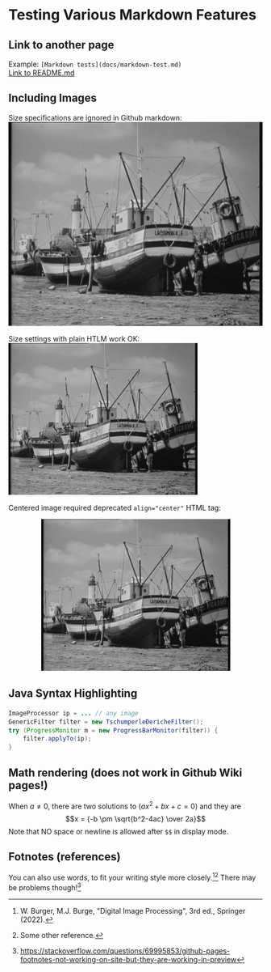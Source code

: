 # Testing Various Markdown Features

## Link to another page

Example: `[Markdown tests](docs/markdown-test.md)`<br>
[Link to README.md](../README.md)

## Including Images

Size specifications are ignored in Github markdown:<br>
![boats image](img/boats.png)

Size settings with plain HTLM work OK:<br>
<img src="img/boats.png" width="375">

Centered image required deprecated `align="center"` HTML tag:<br>
<p align="center" width="100%"><img src="img/boats.png" width="375"></p>

## Java Syntax Highlighting

```java
ImageProcessor ip = ... // any image
GenericFilter filter = new TschumperleDericheFilter();
try (ProgressMonitor m = new ProgressBarMonitor(filter)) {
    filter.applyTo(ip);
}
```

## Math rendering (does not work in Github Wiki pages!)

When $a \ne 0$, there are two solutions to $(ax^2 + bx + c = 0)$ and they are 
$$x = {-b \pm \sqrt{b^2-4ac} \over 2a}$$
Note that NO space or newline is allowed after `$$` in display mode.

## Fotnotes (references)

You can also use words, to fit your writing style more closely.[^BurgerBurge2022][^Foo]
There may be problems though![^problem]

[^BurgerBurge2022]: W. Burger, M.J. Burge, "Digital Image Processing", 3rd ed., Springer (2022).
[^Foo]: Some other reference.
[^problem]: https://stackoverflow.com/questions/69995853/github-pages-footnotes-not-working-on-site-but-they-are-working-in-preview
